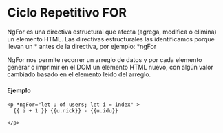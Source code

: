 # Ciclo Repetitivo FOR 

NgFor es una directiva estructural que afecta (agrega, modifica o elimina) un elemento HTML. Las directivas estructurales las identificamos porque llevan un * antes de la directiva, por ejemplo: *ngFor

NgFor nos permite recorrer un arreglo de datos y por cada elemento generar o imprimir en el DOM un elemento HTML nuevo, con algún valor cambiado basado en el elemento leído del arreglo.

#### Ejemplo 

```
<p *ngFor="let u of users; let i = index" >
  {{ i + 1 }} {{u.nick}} - {{u.idu}}
  
</p>

```
